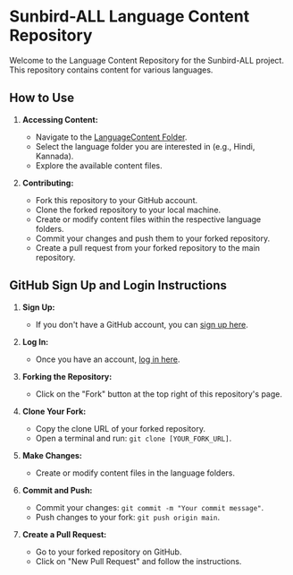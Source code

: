 # Sunbird-ALL Language Content Repository

Welcome to the Language Content Repository for the Sunbird-ALL project. This repository contains content for various languages.

## How to Use

1. **Accessing Content:**
   - Navigate to the [LanguageContent Folder](https://github.com/Sunbird-ALL/all-content-service/tree/main/LanguageContent).
   - Select the language folder you are interested in (e.g., Hindi, Kannada).
   - Explore the available content files.

2. **Contributing:**
   - Fork this repository to your GitHub account.
   - Clone the forked repository to your local machine.
   - Create or modify content files within the respective language folders.
   - Commit your changes and push them to your forked repository.
   - Create a pull request from your forked repository to the main repository.

## GitHub Sign Up and Login Instructions

1. **Sign Up:**
   - If you don't have a GitHub account, you can [sign up here](https://github.com/join).

2. **Log In:**
   - Once you have an account, [log in here](https://github.com/login).

3. **Forking the Repository:**
   - Click on the "Fork" button at the top right of this repository's page.

4. **Clone Your Fork:**
   - Copy the clone URL of your forked repository.
   - Open a terminal and run: `git clone [YOUR_FORK_URL]`.

5. **Make Changes:**
   - Create or modify content files in the language folders.

6. **Commit and Push:**
   - Commit your changes: `git commit -m "Your commit message"`.
   - Push changes to your fork: `git push origin main`.

7. **Create a Pull Request:**
   - Go to your forked repository on GitHub.
   - Click on "New Pull Request" and follow the instructions.
